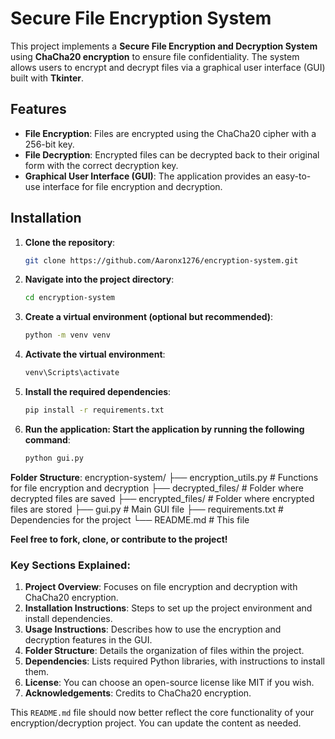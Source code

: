 # Secure File Encryption System

This project implements a **Secure File Encryption and Decryption System** using **ChaCha20 encryption** to ensure file confidentiality. The system allows users to encrypt and decrypt files via a graphical user interface (GUI) built with **Tkinter**. 

## Features
- **File Encryption**: Files are encrypted using the ChaCha20 cipher with a 256-bit key.
- **File Decryption**: Encrypted files can be decrypted back to their original form with the correct decryption key.
- **Graphical User Interface (GUI)**: The application provides an easy-to-use interface for file encryption and decryption.
  
## Installation

1. **Clone the repository**:
   ```bash
   git clone https://github.com/Aaronx1276/encryption-system.git

2. **Navigate into the project directory**:
   ```bash
   cd encryption-system

3. **Create a virtual environment (optional but recommended)**:
   ```bash
   python -m venv venv

4. **Activate the virtual environment**:
   ```bash
   venv\Scripts\activate

5. **Install the required dependencies**:
   ```bash
   pip install -r requirements.txt

6. **Run the application: Start the application by running the following command**:
   ```bash
   python gui.py
   
**Folder Structure**:
encryption-system/
├── encryption_utils.py             # Functions for file encryption and decryption
├── decrypted_files/                # Folder where decrypted files are saved
├── encrypted_files/                # Folder where encrypted files are stored
├── gui.py                          # Main GUI file
├── requirements.txt                # Dependencies for the project
└── README.md                       # This file

**Feel free to fork, clone, or contribute to the project!**

### Key Sections Explained:
1. **Project Overview**: Focuses on file encryption and decryption with ChaCha20 encryption.
2. **Installation Instructions**: Steps to set up the project environment and install dependencies.
3. **Usage Instructions**: Describes how to use the encryption and decryption features in the GUI.
4. **Folder Structure**: Details the organization of files within the project.
5. **Dependencies**: Lists required Python libraries, with instructions to install them.
6. **License**: You can choose an open-source license like MIT if you wish.
7. **Acknowledgements**: Credits to ChaCha20 encryption.

This `README.md` file should now better reflect the core functionality of your encryption/decryption project. You can update the content as needed.
